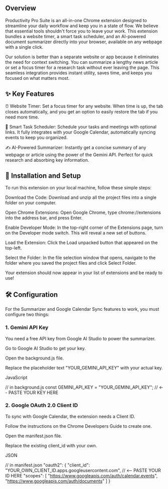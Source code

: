 ## Overview
Productivity Pro Suite is an all-in-one Chrome extension designed to streamline your daily workflow and keep you in a state of flow. We believe that essential tools shouldn't force you to leave your work. This extension bundles a website timer, a smart task scheduler, and an AI-powered document summarizer directly into your browser, available on any webpage with a single click.

Our solution is better than a separate website or app because it eliminates the need for context switching. You can summarize a lengthy news article or set a focus timer for a research task without ever leaving the page. This seamless integration provides instant utility, saves time, and keeps you focused on what matters most.

## ✨ Key Features
⏰ Website Timer: Set a focus timer for any website. When time is up, the tab closes automatically, and you get an option to easily restore the tab if you need more time.

📅 Smart Task Scheduler: Schedule your tasks and meetings with optional links. It fully integrates with your Google Calendar, automatically syncing events to keep you organized.

✍️ AI-Powered Summarizer: Instantly get a concise summary of any webpage or article using the power of the Gemini API. Perfect for quick research and absorbing key information.

## 🚀 Installation and Setup
To run this extension on your local machine, follow these simple steps:

Download the Code: Download and unzip all the project files into a single folder on your computer.

Open Chrome Extensions: Open Google Chrome, type chrome://extensions into the address bar, and press Enter.

Enable Developer Mode: In the top-right corner of the Extensions page, turn on the Developer mode switch. This will reveal a new set of buttons.

Load the Extension: Click the Load unpacked button that appeared on the top-left.

Select the Folder: In the file selection window that opens, navigate to the folder where you saved the project files and click Select Folder.

Your extension should now appear in your list of extensions and be ready to use!

## 🛠️ Configuration
For the Summarizer and Google Calendar Sync features to work, you must configure two things:

### 1. Gemini API Key
You need a free API key from Google AI Studio to power the summarizer.

Go to Google AI Studio to get your key.

Open the background.js file.

Replace the placeholder text "YOUR_GEMINI_API_KEY" with your actual key.

JavaScript

// in background.js
const GEMINI_API_KEY = "YOUR_GEMINI_API_KEY"; // <-- PASTE YOUR KEY HERE
### 2. Google OAuth 2.0 Client ID
To sync with Google Calendar, the extension needs a Client ID.

Follow the instructions on the Chrome Developers Guide to create one.

Open the manifest.json file.

Replace the existing client_id with your own.

JSON

// in manifest.json
"oauth2": {
  "client_id": "YOUR_OWN_CLIENT_ID.apps.googleusercontent.com", // <-- PASTE YOUR ID HERE
  "scopes": [
    "https://www.googleapis.com/auth/calendar.events",
    "https://www.googleapis.com/auth/documents"
  ]
}
